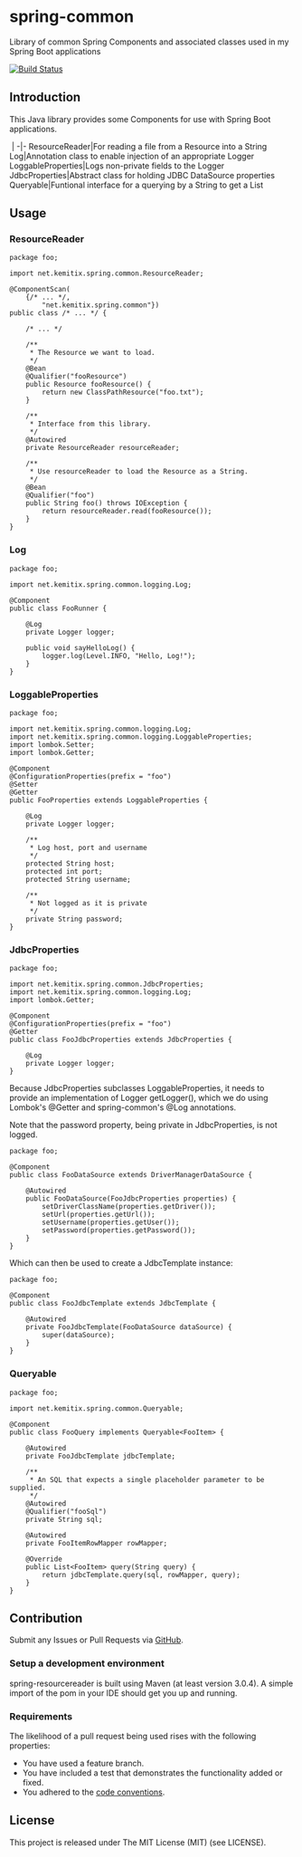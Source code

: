 # spring-common
Library of common Spring Components and associated classes used in my Spring Boot applications

[![Build Status](https://travis-ci.org/kemitix/spring-common.svg?branch=master)](https://travis-ci.org/kemitix/spring-common)

## Introduction

This Java library provides some Components for use with Spring Boot applications.

&nbsp;|
-|-
ResourceReader|For reading a file from a Resource into a String
Log|Annotation class to enable injection of an appropriate Logger
LoggableProperties|Logs non-private fields to the Logger
JdbcProperties|Abstract class for holding JDBC DataSource properties
Queryable|Funtional interface for a querying by a String to get a List

## Usage

### ResourceReader

    package foo;

    import net.kemitix.spring.common.ResourceReader;

    @ComponentScan(
        {/* ... */,
            "net.kemitix.spring.common"})
    public class /* ... */ {

        /* ... */

        /**
         * The Resource we want to load.
         */
        @Bean
        @Qualifier("fooResource")
        public Resource fooResource() {
            return new ClassPathResource("foo.txt");
        }

        /**
         * Interface from this library.
         */
        @Autowired
        private ResourceReader resourceReader;

        /**
         * Use resourceReader to load the Resource as a String.
         */
        @Bean
        @Qualifier("foo")
        public String foo() throws IOException {
            return resourceReader.read(fooResource());
        }
    }

### Log

    package foo;

    import net.kemitix.spring.common.logging.Log;

    @Component
    public class FooRunner {

        @Log
        private Logger logger;

        public void sayHelloLog() {
            logger.log(Level.INFO, "Hello, Log!");
        }
    }

### LoggableProperties

    package foo;

    import net.kemitix.spring.common.logging.Log;
    import net.kemitix.spring.common.logging.LoggableProperties;
    import lombok.Setter;
    import lombok.Getter;

    @Component
    @ConfigurationProperties(prefix = "foo")
    @Setter
    @Getter
    public FooProperties extends LoggableProperties {

        @Log
        private Logger logger;

        /**
         * Log host, port and username
         */
        protected String host;
        protected int port;
        protected String username;

        /**
         * Not logged as it is private
         */
        private String password;
    }

### JdbcProperties

    package foo;

    import net.kemitix.spring.common.JdbcProperties;
    import net.kemitix.spring.common.logging.Log;
    import lombok.Getter;

    @Component
    @ConfigurationProperties(prefix = "foo")
    @Getter
    public class FooJdbcProperties extends JdbcProperties {

        @Log
        private Logger logger;
    }

Because JdbcProperties subclasses LoggableProperties, it needs to provide an implementation of Logger getLogger(), which we do using Lombok's @Getter and spring-common's @Log annotations.

Note that the password property, being private in JdbcProperties, is not logged.

    package foo;

    @Component
    public class FooDataSource extends DriverManagerDataSource {

        @Autowired
        public FooDataSource(FooJdbcProperties properties) {
            setDriverClassName(properties.getDriver());
            setUrl(properties.getUrl());
            setUsername(properties.getUser());
            setPassword(properties.getPassword());
        }
    }

Which can then be used to create a JdbcTemplate instance:

    package foo;

    @Component
    public class FooJdbcTemplate extends JdbcTemplate {

        @Autowired
        private FooJdbcTemplate(FooDataSource dataSource) {
            super(dataSource);
        }
    }

### Queryable

    package foo;

    import net.kemitix.spring.common.Queryable;

    @Component
    public class FooQuery implements Queryable<FooItem> {

        @Autowired
        private FooJdbcTemplate jdbcTemplate;

        /**
         * An SQL that expects a single placeholder parameter to be supplied.
         */
        @Autowired
        @Qualifier("fooSql")
        private String sql;

        @Autowired
        private FooItemRowMapper rowMapper;

        @Override
        public List<FooItem> query(String query) {
            return jdbcTemplate.query(sql, rowMapper, query);
        }
    }

## Contribution

Submit any Issues or Pull Requests via [GitHub](https://github.com/kemitix/spring-common).

### Setup a development environment
spring-resourcereader is built using Maven (at least version 3.0.4).
A simple import of the pom in your IDE should get you up and running.

### Requirements
The likelihood of a pull request being used rises with the following properties:

- You have used a feature branch.
- You have included a test that demonstrates the functionality added or fixed.
- You adhered to the [code conventions](http://www.oracle.com/technetwork/java/javase/documentation/codeconvtoc-136057.html).

## License
This project is released under The MIT License (MIT) (see LICENSE).
